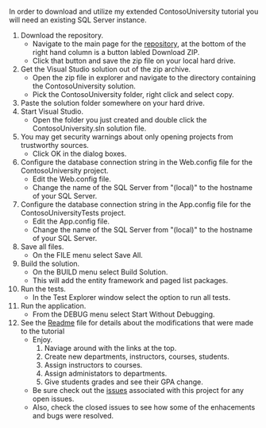 In order to download and utilize my extended ContosoUniversity tutorial you will need an existing SQL Server instance.

1. Download the repository.
    * Navigate to the main page for the [repository](https://github.com/downtownHippie/ASP.NETTutorials), at the bottom of the right hand column is a button labled Download ZIP.
    * Click that button and save the zip file on your local hard drive.
1. Get the Visual Studio solution out of the zip archive.
    * Open the zip file in explorer and navigate to the directory containing the ContosoUniversity solution.
    * Pick the ContosoUniversity folder, right click and select copy.
1. Paste the solution folder somewhere on your hard drive.
1. Start Visual Studio.
    * Open the folder you just created and double click the ContosoUniversity.sln solution file.
1. You may get security warnings about only opening projects from trustworthy sources.
    * Click OK in the dialog boxes.
1. Configure the database connection string in the Web.config file for the ContosoUniversity project.
    * Edit the Web.config file.
    * Change the name of the SQL Server from "(local)" to the hostname of your SQL Server.
1. Configure the database connection string in the App.config file for the ContosoUniversityTests project.
    * Edit the App.config file.
    * Change the name of the SQL Server from "(local)" to the hostname of your SQL Server.
1. Save all files.
    * On the FILE menu select Save All.
1. Build the solution.
    * On the BUILD menu select Build Solution.
    * This will add the entity framework and paged list packages.
1. Run the tests.
    * In the Test Explorer window select the option to run all tests.
1. Run the application.
    * From the DEBUG menu select Start Without Debugging.
1. See the [Readme](https://github.com/downtownHippie/ASP.NETTutorials/blob/master/ContosoUniversity/README.md) file for details about the modifications that were made to the tutorial
    * Enjoy.
        1. Naviage around with the links at the top.
        1. Create new departments, instructors, courses, students.
        1. Assign instructors to courses.
        1. Assign administators to departments.
        1. Give students grades and see their GPA change.
    * Be sure check out the [issues](https://github.com/downtownHippie/ASP.NETTutorials/issues) associated with this project for any open issues.
    * Also, check the closed issues to see how some of the enhacements and bugs were resolved.

